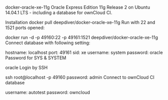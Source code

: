 docker-oracle-xe-11g
Oracle Express Edition 11g Release 2 on Ubuntu 14.04.1 LTS - including a database for ownCloud CI.

Installation
docker pull deepdiver/docker-oracle-xe-11g
Run with 22 and 1521 ports opened:

docker run -d -p 49160:22 -p 49161:1521 deepdiver/docker-oracle-xe-11g
Connect database with following setting:

hostname: localhost
port: 49161
sid: xe
username: system
password: oracle
Password for SYS & SYSTEM

oracle
Login by SSH

ssh root@localhost -p 49160
password: admin
Connect to ownCloud CI database

username: autotest
password: owncloud
